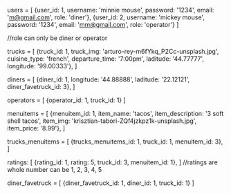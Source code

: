users = [
    {user_id: 1, username: 'minnie mouse', password: '1234', email: 'm@gmail.com', role: 'diner'}, 
    {user_id: 2, username: 'mickey mouse', password: '1234', email: 'mm@gmail.com', role: 'operator'}
]

//role can only be diner or operator

trucks = [
    {truck_id: 1, truck_img: 'arturo-rey-m6fYkq_P2Cc-unsplash.jpg', cuisine_type: 'french', departure_time: '7:00pm', laditude: '44.77777', longitude: '99.00333'},
]

diners = [
    {diner_id: 1, longitude: '44.88888', laditude: '22.12121', diner_favetruck_id: 3},
]

operators = [
    {operator_id: 1, truck_id: 1}
]

menuitems = [
    {menuitem_id: 1, item_name: 'tacos', item_description: '3 soft shell tacos', item_img: 'krisztian-tabori-ZQf4jzkpz1k-unsplash.jpg', item_price: '8.99'},
]

trucks_menuitems = [
    {trucks_menuitems_id: 1, truck_id: 1, menuitem_id: 3},
]

ratings: [
    {rating_id: 1, rating: 5, truck_id: 3, menuitem_id: 1},
]
//ratings are whole number can be 1, 2, 3, 4, 5 

diner_favetruck = [
    {diner_favetruck_id: 1, diner_id: 1, truck_id: 1}
]
